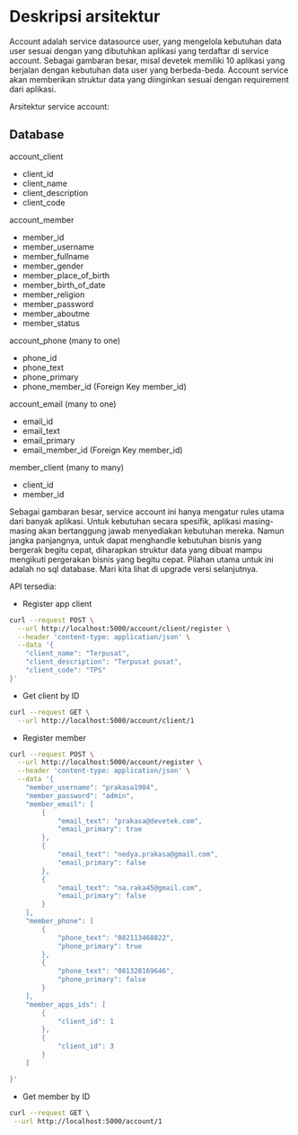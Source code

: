 # Deskripsi arsitektur

Account adalah service datasource user, yang mengelola kebutuhan data user sesuai dengan yang dibutuhkan aplikasi yang terdaftar di service account. Sebagai gambaran besar, misal devetek memiliki 10 aplikasi yang berjalan dengan kebutuhan data user yang berbeda-beda. Account service akan memberikan struktur data yang diinginkan sesuai dengan requirement dari aplikasi.

Arsitektur service account:

## Database

account_client

- client_id
- client_name
- client_description
- client_code

account_member

- member_id
- member_username
- member_fullname
- member_gender
- member_place_of_birth
- member_birth_of_date
- member_religion
- member_password
- member_aboutme
- member_status

account_phone (many to one)

- phone_id
- phone_text
- phone_primary
- phone_member_id (Foreign Key member_id)

account_email (many to one)

- email_id
- email_text
- email_primary
- email_member_id (Foreign Key member_id)

member_client (many to many)

- client_id
- member_id

Sebagai gambaran besar, service account ini hanya mengatur rules utama dari banyak aplikasi. Untuk kebutuhan secara spesifik, aplikasi masing-masing akan bertanggung jawab menyediakan kebutuhan mereka. Namun jangka panjangnya, untuk dapat menghandle kebutuhan bisnis yang bergerak begitu cepat, diharapkan struktur data yang dibuat mampu mengikuti pergerakan bisnis yang begitu cepat. Pilahan utama untuk ini adalah no sql database. Mari kita lihat di upgrade versi selanjutnya.

API tersedia:

- Register app client

```sh
curl --request POST \
  --url http://localhost:5000/account/client/register \
  --header 'content-type: application/json' \
  --data '{
	"client_name": "Terpusat",
	"client_description": "Terpusat pusat",
	"client_code": "TPS"
}'
```

- Get client by ID

```sh
curl --request GET \
  --url http://localhost:5000/account/client/1
```

- Register member

```sh
curl --request POST \
  --url http://localhost:5000/account/register \
  --header 'content-type: application/json' \
  --data '{
	"member_username": "prakasa1904",
	"member_password": "admin",
	"member_email": [
		{
			"email_text": "prakasa@devetek.com",
			"email_primary": true
		},
		{
			"email_text": "nedya.prakasa@gmail.com",
			"email_primary": false
		},
		{
			"email_text": "na.raka45@gmail.com",
			"email_primary": false
		}
	],
	"member_phone": [
		{
			"phone_text": "082113468822",
			"phone_primary": true
		},
		{
			"phone_text": "081328169646",
			"phone_primary": false
		}
	],
	"member_apps_ids": [
		{
			"client_id": 1
		},
		{
			"client_id": 3
		}
	]

}'
```

- Get member by ID

```sh
curl --request GET \
 --url http://localhost:5000/account/1

```
